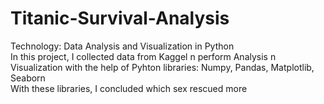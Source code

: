 # Titanic-Survival-Analysis
Technology: Data Analysis and Visualization in Python<br>
In this project, I collected data from Kaggel n perform Analysis n Visualization with the help of Pyhton libraries: Numpy, Pandas, Matplotlib, Seaborn<br>
With these libraries, I concluded which sex rescued more
